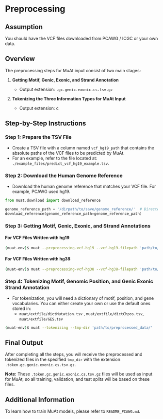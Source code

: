 # Preprocessing

## Assumption
You should have the VCF files downloaded from PCAWG / ICGC or your own data.

## Overview
The preprocessing steps for MuAt input consist of two main stages:

1. **Getting Motif, Genic, Exonic, and Strand Annotation**
   - Output extension: `.gc.genic.exonic.cs.tsv.gz`
   
2. **Tokenizing the Three Information Types for MuAt Input**
   - Output extension: c

## Step-by-Step Instructions

### Step 1: Prepare the TSV File
- Create a TSV file with a column named `vcf_hg19_path` that contains the absolute paths of the VCF files to be predicted by MuAt.
- For an example, refer to the file located at: `./example_files/predict_vcf_hg19_example.tsv`.

### Step 2: Download the Human Genome Reference
- Download the human genome reference that matches your VCF file. For example, PCAWG used hg19.
  
```python
from muat.download import download_reference

genome_reference_path = '/dirpath/to/save/genome_reference/'  # Directory path to store the genome reference
download_reference(genome_reference_path=genome_reference_path)
```

### Step 3: Getting Motif, Genic, Exonic, and Strand Annotations

#### For VCF Files Written with hg19
```bash
(muat-env)$ muat --preprocessing-vcf-hg19 --vcf-hg19-filepath 'path/to/vcf_hg19.tsv' --hg19-filepath '/path/to/genome_reference.fa' --tmp-dir 'path/to/preprocessed_data/'
```

#### For VCF Files Written with hg38
```bash
(muat-env)$ muat --preprocessing-vcf-hg38 --vcf-hg38-filepath 'path/to/vcf_hg38.tsv' --hg38-filepath '/path/to/genome_reference.fa' --tmp-dir 'path/to/preprocessed_data/'
```

### Step 4: Tokenizing Motif, Genomic Position, and Genic Exonic Strand Annotation
- For tokenization, you will need a dictionary of motif, position, and gene vocabularies. You can either create your own or use the default ones stored in:
  - `muat/extfile/dictMutation.tsv` , `muat/extfile/dictChpos.tsv`, `muat/extfile/GES.tsv`
  
```bash
(muat-env)$ muat --tokenizing --tmp-dir 'path/to/preprocessed_data/'
```

## Final Output
After completing all the steps, you will receive the preprocessed and tokenized files in the specified `tmp_dir` with the extension `.token.gc.genic.exonic.cs.tsv.gz`. 

**Note:** These `.token.gc.genic.exonic.cs.tsv.gz` files will be used as input for MuAt, so all training, validation, and test splits will be based on these files.

## Additional Information
To learn how to train MuAt models, please refer to `README_PCAWG.md`.